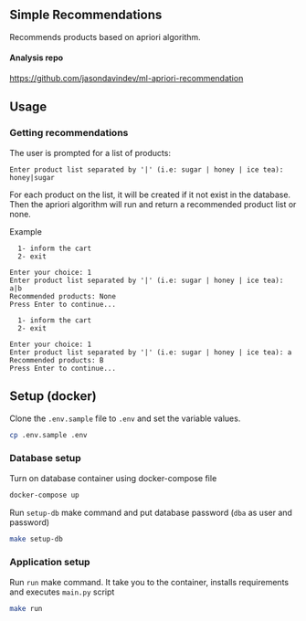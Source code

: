 ## Simple Recommendations

Recommends products based on apriori algorithm.

#### Analysis repo

https://github.com/jasondavindev/ml-apriori-recommendation

## Usage

### Getting recommendations

The user is prompted for a list of products:

```
Enter product list separated by '|' (i.e: sugar | honey | ice tea): honey|sugar
```

For each product on the list, it will be created if it not exist in the database. Then the apriori algorithm will run and return a recommended product list or none.

Example

```text
  1- inform the cart
  2- exit

Enter your choice: 1
Enter product list separated by '|' (i.e: sugar | honey | ice tea): a|b
Recommended products: None
Press Enter to continue...

  1- inform the cart
  2- exit

Enter your choice: 1
Enter product list separated by '|' (i.e: sugar | honey | ice tea): a
Recommended products: B
Press Enter to continue...
```

## Setup (docker)

Clone the `.env.sample` file to `.env` and set the variable values.

```bash
cp .env.sample .env
```

### Database setup

Turn on database container using docker-compose file

```bash
docker-compose up
```

Run `setup-db` make command and put database password (`dba` as user and password)

```bash
make setup-db
```

### Application setup

Run `run` make command. It take you to the container, installs requirements and executes `main.py` script

```bash
make run
```
